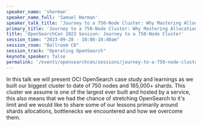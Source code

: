 ```yaml
---
speaker_name: 'sherman'
speaker_name_full: 'Samuel Herman'
speaker_talk_title: 'Journey to a 750-Node Cluster: Why Mastering Allocation and Routing in OpenSearch is the Key to Successfully Achieving Massive Scale'
primary_title: 'Journey to a 750-Node Cluster: Why Mastering Allocation and Routing in OpenSearch is the Key to Successfully Achieving Massive Scale'
title: 'OpenSearchCon 2023 Session: Journey to a 750-Node Cluster'
session_time: "2023-09-28 - 10:00-10:40am"
session_room: "Ballroom CD"
session_track: "Operating OpenSearch"
keynote_speaker: false
permalink: '/events/opensearchcon/sessions/journey-to-a-750-node-cluster-why-mastering-allocation-and-routing-in-opensearch-is-the-key-to-successfully-achieving-massive-scale.html'
---
```


In this talk we will present OCI OpenSearch case study and learnings as we built our biggest cluster to date of 750 nodes and 165,000+ shards. This cluster we assume is one of the largest ever built and hosted by a service, this also means that we had the chance of stretching OpenSearch to it's limit and we would like to share some of our lessons primarily around shards allocations, bottlenecks we encountered and how we overcome them.
